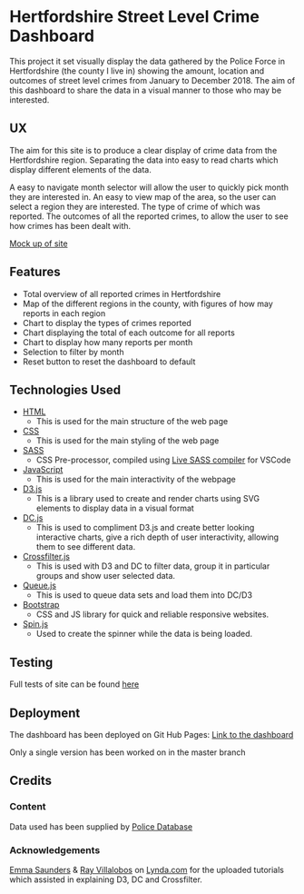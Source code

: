 # Hertfordshire Street Level Crime Dashboard #

This project it set visually display the data gathered by the Police Force in Hertfordshire (the county I live in) showing the amount, location and outcomes of street level crimes from January to December 2018. The aim of this dashboard to share the data in a visual manner to those who may be interested.

## UX

The aim for this site is to produce a clear display of crime data from the Hertfordshire region. Separating the data into easy to read charts which display different elements of the data.

A easy to navigate month selector will allow the user to quickly pick month they are interested in.
An easy to view map of the area, so the user can select a region they are interested.
The type of crime of which was reported.
The outcomes of all the reported crimes, to allow the user to see how crimes has been dealt with.

[Mock up of site](CrimeDashboardLayout.png)

## Features

- Total overview of all reported crimes in Hertfordshire
- Map of the different regions in the county, with figures of how may reports in each region
- Chart to display the types of crimes reported
- Chart displaying the total of each outcome for all reports
- Chart to display how many reports per month
- Selection to filter by month
- Reset button to reset the dashboard to default

## Technologies Used

- [HTML](https://www.w3schools.com/html)
    - This is used for the main structure of the web page
- [CSS](https://www.w3schools.com/css)
    - This is used for the main styling of the web page
- [SASS](https://sass-lang.com/documentation/file.SCSS_FOR_SASS_USERS.html)
    - CSS Pre-processor, compiled using [Live SASS compiler](https://github.com/ritwickdey/vscode-live-sass-compiler) for VSCode
- [JavaScript](https://www.w3schools.com/js/)
    - This is used for the main interactivity of the webpage
- [D3.js](https://d3js.org/)
    - This is a library used to create and render charts using SVG elements to display data in a visual format
- [DC.js](https://dc-js.github.io/dc.js/)
    - This is used to compliment D3.js and create better looking interactive charts, give a rich depth of user interactivity, allowing them to see different data.
- [Crossfilter.js](http://square.github.io/crossfilter/)
    - This is used with D3 and DC to filter data, group it in particular groups and show user selected data.
- [Queue.js](https://github.com/d3/d3-queue)
    - This is used to queue data sets and load them into DC/D3
- [Bootstrap](https://getbootstrap.com/)
    - CSS and JS library for quick and reliable responsive websites.
- [Spin.js](https://spin.js.org/)
    - Used to create the spinner while the data is being loaded.

## Testing

Full tests of site can be found [here](testing.md)

## Deployment

The dashboard has been deployed on Git Hub Pages:
[Link to the dashboard](https://samuelwatson89.github.io/crimeDataDashboard/)

Only a single version has been worked on in the master branch

## Credits

### Content

Data used has been supplied by [Police Database](https://data.police.uk/)

### Acknowledgements
[Emma Saunders](https://www.lynda.com/Emma-Saunders/7094528-1.html) & [Ray Villalobos](https://www.lynda.com/Ray-Villalobos/832401-1.html) on [Lynda.com](https://www.lynda.com) for the uploaded tutorials which assisted in explaining D3, DC and Crossfilter.

